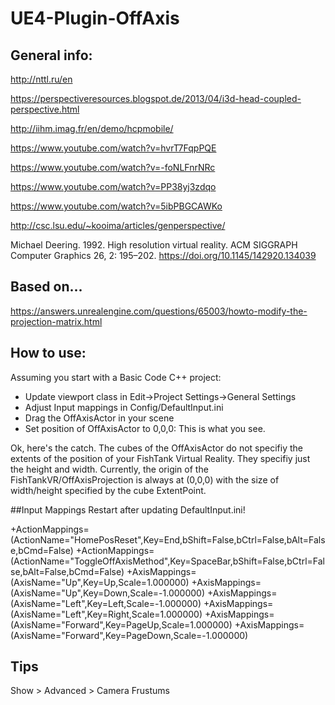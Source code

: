 # UE4-Plugin-OffAxis

## General info: 

http://nttl.ru/en

https://perspectiveresources.blogspot.de/2013/04/i3d-head-coupled-perspective.html

http://iihm.imag.fr/en/demo/hcpmobile/

https://www.youtube.com/watch?v=hvrT7FqpPQE

https://www.youtube.com/watch?v=-foNLFnrNRc

https://www.youtube.com/watch?v=PP38yj3zdqo

https://www.youtube.com/watch?v=5ibPBGCAWKo

http://csc.lsu.edu/~kooima/articles/genperspective/

Michael Deering. 1992. High resolution virtual reality. ACM SIGGRAPH Computer Graphics 26, 2: 195–202. https://doi.org/10.1145/142920.134039

## Based on...
https://answers.unrealengine.com/questions/65003/howto-modify-the-projection-matrix.html

## How to use:
Assuming you start with a Basic Code C++ project:
- Update viewport class in Edit->Project Settings->General Settings 
- Adjust Input mappings in Config/DefaultInput.ini
- Drag the OffAxisActor in your scene
- Set position of OffAxisActor to 0,0,0: This is what you see.

Ok, here's the catch. The cubes of the OffAxisActor do not specifiy the extents of the position of your FishTank Virtual Reality. They specifiy just the height and width. Currently, the origin of the FishTankVR/OffAxisProjection is always at (0,0,0) with the size of width/height specified by the cube ExtentPoint.



##Input Mappings
Restart after updating DefaultInput.ini!

+ActionMappings=(ActionName="HomePosReset",Key=End,bShift=False,bCtrl=False,bAlt=False,bCmd=False)
+ActionMappings=(ActionName="ToggleOffAxisMethod",Key=SpaceBar,bShift=False,bCtrl=False,bAlt=False,bCmd=False)
+AxisMappings=(AxisName="Up",Key=Up,Scale=1.000000)
+AxisMappings=(AxisName="Up",Key=Down,Scale=-1.000000)
+AxisMappings=(AxisName="Left",Key=Left,Scale=-1.000000)
+AxisMappings=(AxisName="Left",Key=Right,Scale=1.000000)
+AxisMappings=(AxisName="Forward",Key=PageUp,Scale=1.000000)
+AxisMappings=(AxisName="Forward",Key=PageDown,Scale=-1.000000)

## Tips
Show > Advanced > Camera Frustums